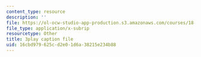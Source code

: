 ```yaml
---
content_type: resource
description: ''
file: https://ol-ocw-studio-app-production.s3.amazonaws.com/courses/18-06sc-linear-algebra-fall-2011/16cbd979625cd2e01d6a38215e234b88_QQpvGlF_1Qo.srt
file_type: application/x-subrip
resourcetype: Other
title: 3play caption file
uid: 16cbd979-625c-d2e0-1d6a-38215e234b88
---
```

